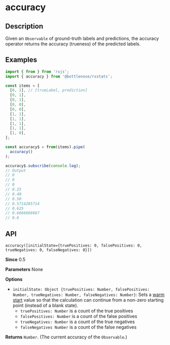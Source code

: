 # accuracy

## Description

Given an `Observable` of ground-truth labels and predictions, the accuracy operator returns the accuracy \(trueness\) of the predicted labels.

## Examples

```javascript
import { from } from 'rxjs';
import { accuracy } from '@bottlenose/rxstats';

const items = [
  [0, 1], // [trueLabel, prediction]
  [0, 1],
  [0, 1],
  [0, 0],
  [0, 0],
  [1, 1],
  [1, 1],
  [1, 1],
  [1, 1],
  [1, 0],
];

const accuracy$ = from(items).pipe(
  accuracy()
);

accuracy$.subscribe(console.log);
// Output
// 0
// 0
// 0
// 0.25
// 0.40
// 0.50
// 0.5714285714
// 0.625
// 0.6666666667
// 0.6
```

## API

```text
accuracy([initialState={truePositives: 0, falsePositives: 0, trueNegatives: 0, falseNegatives: 0}])
```

**Since** 0.5

**Parameters** None

**Options**

* `initialState: Object {truePositives: Number, falsePositives: Number, trueNegatives: Number, falseNegatives: Number}`: Sets a [warm start](https://app.gitbook.com/@brianbuccaneer/s/rxjs-stats/guides/warmstarts) value so that the calculation can continue from a non-zero starting point \(instead of a blank state\).
  * `truePositives: Number` is a count of the true positives
  * `falsePositives: Number` is a count of the false positives
  * `trueNegatives: Number` is a count of the true negatives
  * `falseNegatives Number` is a count of the false negatives

**Returns** `Number`. \(The current accuracy of the `Observable`.\)


